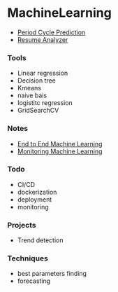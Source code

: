 # MachineLearning

 - [Period Cycle Prediction](https://github.com/Muhammad-Usama-07/MachineLearning/tree/main/Female%20Cycle%20Prediction)
 - [Resume Analyzer](https://github.com/Muhammad-Usama-07/MachineLearning/tree/main/Resume%20Analyzer)

### Tools

 - Linear regression
 - Decision tree
 - Kmeans
 - naive bais
 - logistitc regression
 - GridSearchCV

### Notes
 - [End to End Machine Learning](https://github.com/Muhammad-Usama-07/MachineLearning/blob/main/Practices%20%26%20Notes/End%20to%20End%20Machine%20learning.docx)
 - [Monitoring Machine Learning](https://github.com/Muhammad-Usama-07/MachineLearning/blob/main/Practices%20%26%20Notes/Monitoring%20Machine%20Learning.docx)  



### Todo

- CI/CD
- dockerization
- deployment 
- monitoring

### Projects

- Trend detection

### Techniques
- best parameters finding
- forecasting 


